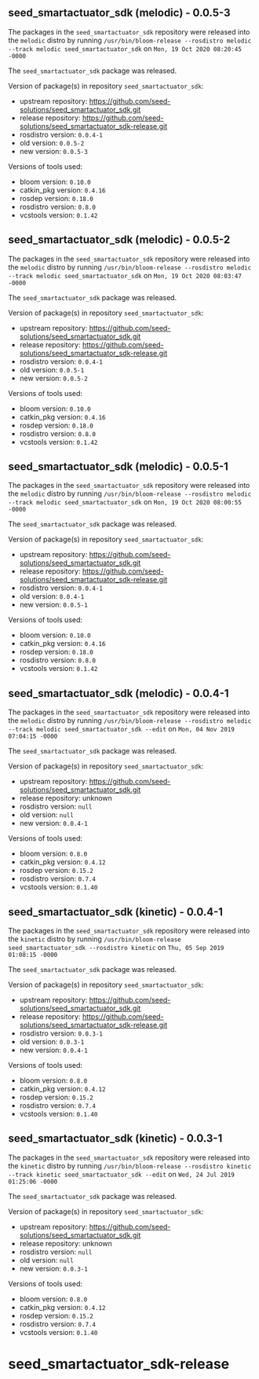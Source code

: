## seed_smartactuator_sdk (melodic) - 0.0.5-3

The packages in the `seed_smartactuator_sdk` repository were released into the `melodic` distro by running `/usr/bin/bloom-release --rosdistro melodic --track melodic seed_smartactuator_sdk` on `Mon, 19 Oct 2020 08:20:45 -0000`

The `seed_smartactuator_sdk` package was released.

Version of package(s) in repository `seed_smartactuator_sdk`:

- upstream repository: https://github.com/seed-solutions/seed_smartactuator_sdk.git
- release repository: https://github.com/seed-solutions/seed_smartactuator_sdk-release.git
- rosdistro version: `0.0.4-1`
- old version: `0.0.5-2`
- new version: `0.0.5-3`

Versions of tools used:

- bloom version: `0.10.0`
- catkin_pkg version: `0.4.16`
- rosdep version: `0.18.0`
- rosdistro version: `0.8.0`
- vcstools version: `0.1.42`


## seed_smartactuator_sdk (melodic) - 0.0.5-2

The packages in the `seed_smartactuator_sdk` repository were released into the `melodic` distro by running `/usr/bin/bloom-release --rosdistro melodic --track melodic seed_smartactuator_sdk` on `Mon, 19 Oct 2020 08:03:47 -0000`

The `seed_smartactuator_sdk` package was released.

Version of package(s) in repository `seed_smartactuator_sdk`:

- upstream repository: https://github.com/seed-solutions/seed_smartactuator_sdk.git
- release repository: https://github.com/seed-solutions/seed_smartactuator_sdk-release.git
- rosdistro version: `0.0.4-1`
- old version: `0.0.5-1`
- new version: `0.0.5-2`

Versions of tools used:

- bloom version: `0.10.0`
- catkin_pkg version: `0.4.16`
- rosdep version: `0.18.0`
- rosdistro version: `0.8.0`
- vcstools version: `0.1.42`


## seed_smartactuator_sdk (melodic) - 0.0.5-1

The packages in the `seed_smartactuator_sdk` repository were released into the `melodic` distro by running `/usr/bin/bloom-release --rosdistro melodic --track melodic seed_smartactuator_sdk` on `Mon, 19 Oct 2020 08:00:55 -0000`

The `seed_smartactuator_sdk` package was released.

Version of package(s) in repository `seed_smartactuator_sdk`:

- upstream repository: https://github.com/seed-solutions/seed_smartactuator_sdk.git
- release repository: https://github.com/seed-solutions/seed_smartactuator_sdk-release.git
- rosdistro version: `0.0.4-1`
- old version: `0.0.4-1`
- new version: `0.0.5-1`

Versions of tools used:

- bloom version: `0.10.0`
- catkin_pkg version: `0.4.16`
- rosdep version: `0.18.0`
- rosdistro version: `0.8.0`
- vcstools version: `0.1.42`


## seed_smartactuator_sdk (melodic) - 0.0.4-1

The packages in the `seed_smartactuator_sdk` repository were released into the `melodic` distro by running `/usr/bin/bloom-release --rosdistro melodic --track melodic seed_smartactuator_sdk --edit` on `Mon, 04 Nov 2019 07:04:15 -0000`

The `seed_smartactuator_sdk` package was released.

Version of package(s) in repository `seed_smartactuator_sdk`:

- upstream repository: https://github.com/seed-solutions/seed_smartactuator_sdk.git
- release repository: unknown
- rosdistro version: `null`
- old version: `null`
- new version: `0.0.4-1`

Versions of tools used:

- bloom version: `0.8.0`
- catkin_pkg version: `0.4.12`
- rosdep version: `0.15.2`
- rosdistro version: `0.7.4`
- vcstools version: `0.1.40`


## seed_smartactuator_sdk (kinetic) - 0.0.4-1

The packages in the `seed_smartactuator_sdk` repository were released into the `kinetic` distro by running `/usr/bin/bloom-release seed_smartactuator_sdk --rosdistro kinetic` on `Thu, 05 Sep 2019 01:08:15 -0000`

The `seed_smartactuator_sdk` package was released.

Version of package(s) in repository `seed_smartactuator_sdk`:

- upstream repository: https://github.com/seed-solutions/seed_smartactuator_sdk.git
- release repository: https://github.com/seed-solutions/seed_smartactuator_sdk-release.git
- rosdistro version: `0.0.3-1`
- old version: `0.0.3-1`
- new version: `0.0.4-1`

Versions of tools used:

- bloom version: `0.8.0`
- catkin_pkg version: `0.4.12`
- rosdep version: `0.15.2`
- rosdistro version: `0.7.4`
- vcstools version: `0.1.40`


## seed_smartactuator_sdk (kinetic) - 0.0.3-1

The packages in the `seed_smartactuator_sdk` repository were released into the `kinetic` distro by running `/usr/bin/bloom-release --rosdistro kinetic --track kinetic seed_smartactuator_sdk --edit` on `Wed, 24 Jul 2019 01:25:06 -0000`

The `seed_smartactuator_sdk` package was released.

Version of package(s) in repository `seed_smartactuator_sdk`:

- upstream repository: https://github.com/seed-solutions/seed_smartactuator_sdk.git
- release repository: unknown
- rosdistro version: `null`
- old version: `null`
- new version: `0.0.3-1`

Versions of tools used:

- bloom version: `0.8.0`
- catkin_pkg version: `0.4.12`
- rosdep version: `0.15.2`
- rosdistro version: `0.7.4`
- vcstools version: `0.1.40`


# seed_smartactuator_sdk-release

